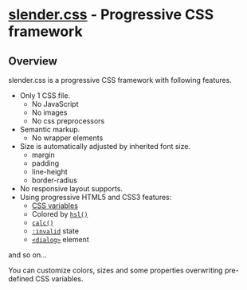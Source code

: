 # [slender.css](//urin.github.io/slender.css) - Progressive CSS framework

## Overview

slender.css is a progressive CSS framework with following features.

- Only 1 CSS file.
  - No JavaScript
  - No images
  - No css preprocessors
- Semantic markup.
  - No wrapper elements
- Size is automatically adjusted by inherited font size.
  - margin
  - padding
  - line-height
  - border-radius
- No responsive layout supports.
- Using progressive HTML5 and CSS3 features:
  - [CSS variables](//www.w3.org/TR/css-variables-1/)
  - Colored by [`hsl()`](//www.w3.org/TR/css-color-3/#hsl-color)
  - [`calc()`](//www.w3.org/TR/css-values-3/#calc-notation)
  - [`:invalid`](//www.w3.org/TR/html50/disabled-elements.html#selector-invalidselector) state
  - [`<dialog>`](//www.w3.org/TR/html52/interactive-elements.html#the-dialog-element) element

and so on...

You can customize colors, sizes and some properties overwriting pre-defined CSS variables.

